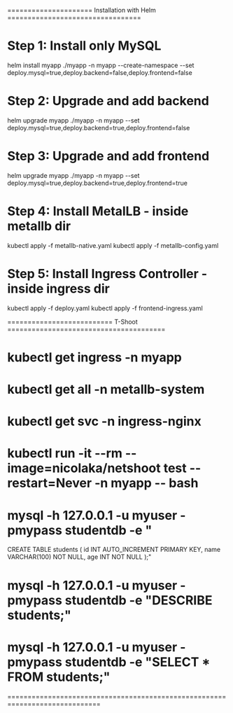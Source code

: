 ===================== Installation with Helm =================================

# Step 1: Install only MySQL
helm install myapp ./myapp -n myapp --create-namespace --set deploy.mysql=true,deploy.backend=false,deploy.frontend=false

# Step 2: Upgrade and add backend
helm upgrade myapp ./myapp -n myapp --set deploy.mysql=true,deploy.backend=true,deploy.frontend=false

# Step 3: Upgrade and add frontend
helm upgrade myapp ./myapp -n myapp --set deploy.mysql=true,deploy.backend=true,deploy.frontend=true

# Step 4: Install MetalLB - inside metallb dir
kubectl apply -f metallb-native.yaml
kubectl apply -f metallb-config.yaml

# Step 5: Install Ingress Controller - inside ingress dir
kubectl apply -f deploy.yaml
kubectl apply -f frontend-ingress.yaml

========================== T-Shoot =======================================

# kubectl get ingress -n myapp

# kubectl get all -n metallb-system

# kubectl get svc -n ingress-nginx

# kubectl run -it --rm --image=nicolaka/netshoot test --restart=Never -n myapp -- bash

# mysql -h 127.0.0.1 -u myuser -pmypass studentdb -e "
CREATE TABLE students (
    id INT AUTO_INCREMENT PRIMARY KEY,
    name VARCHAR(100) NOT NULL,
    age INT NOT NULL
);"

# mysql -h 127.0.0.1 -u myuser -pmypass studentdb -e "DESCRIBE students;"

# mysql -h 127.0.0.1 -u myuser -pmypass studentdb -e "SELECT * FROM students;"

=============================================================================
